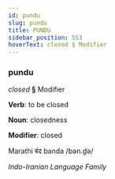 ```yaml
---
id: pundu
slug: pundu
title: PUNDU
sidebar_position: 553
hoverText: closed § Modifier
---
```


### pundu

*closed* **§** Modifier

**Verb**: to be closed

**Noun**: closedness

**Modifier**: closed

Marathi बंद banda /bən.d̪ə/

*Indo-Iranian Language Family*